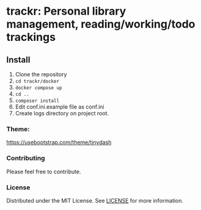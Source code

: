 # trackr: Personal library management, reading/working/todo trackings

## Install
1. Clone the repository
2. ``cd trackr/docker``
3. ``docker compose up``
4. ``cd ..``
5. ``composer install``
6. Edit conf.ini.example file as conf.ini
7. Create logs directory on project root.

### Theme: 
https://usebootstrap.com/theme/tinydash

### Contributing
Please feel free to contribute.

### License
Distributed under the MIT License. See [LICENSE](LICENSE) for more information.